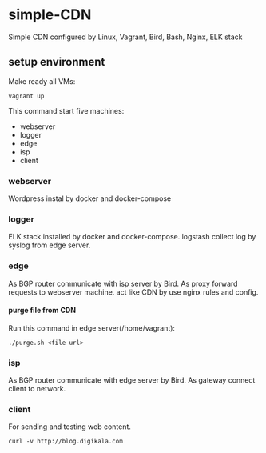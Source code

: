 # simple-CDN
Simple CDN configured by Linux, Vagrant, Bird, Bash, Nginx, ELK stack

## setup environment 

Make ready all VMs:

```command
vagrant up
```

This command start five machines:

* webserver
* logger
* edge
* isp
* client 

### webserver

Wordpress instal by docker and docker-compose 

### logger

ELK stack installed by docker and docker-compose. logstash collect log by syslog from edge server.

### edge

As BGP router communicate with isp server by Bird. As proxy forward requests to webserver machine. 
act like CDN by use nginx rules and config.

#### purge file from CDN

Run this command in edge server(/home/vagrant):

```command
./purge.sh <file url>
```

### isp

As BGP router communicate with edge server by Bird. As gateway connect client to network.

### client 

For sending and testing web content.

```command
curl -v http://blog.digikala.com
```






